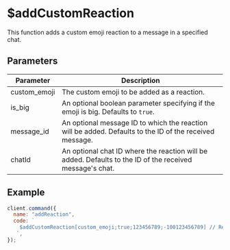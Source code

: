 # $addCustomReaction

This function adds a custom emoji reaction to a message in a specified chat.

## Parameters

| Parameter      | Description                                                  |
| -------------- | ------------------------------------------------------------ |
| custom_emoji   | The custom emoji to be added as a reaction.                  |
| is_big         | An optional boolean parameter specifying if the emoji is big. Defaults to `true`. |
| message_id     | An optional message ID to which the reaction will be added. Defaults to the ID of the received message. |
| chatId         | An optional chat ID where the reaction will be added. Defaults to the ID of the received message's chat. |

## Example

```js
client.command({
  name: "addReaction",
  code: `
    $addCustomReaction[custom_emoji;true;123456789;-100123456789] // Replace 123456789 with the actual message ID and chat ID
   `,
});
```